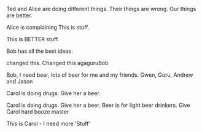 Ted and Alice are doing different things.  Their things are wrong. Our things are better.

Alice is complaining
This is stuff.

This is BETTER stuff.

Bob has all the best ideas.

changed this. 
Changed this agaguruBob


Bob, I need beer, lots of beer for me and my friends. Gwen, Guru, Andrew and Jason

Carol is doing drugs. Give her a beer.

Carol is doing drugs. Give her a beer.
Beer is for light beer drinkers.  Give Carol hard booze master


This is Carol - I need more 'Stuff'
